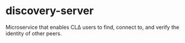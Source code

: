 # discovery-server
Microservice that enables CLΔ users to find, connect to, and verify the identity of other peers.
